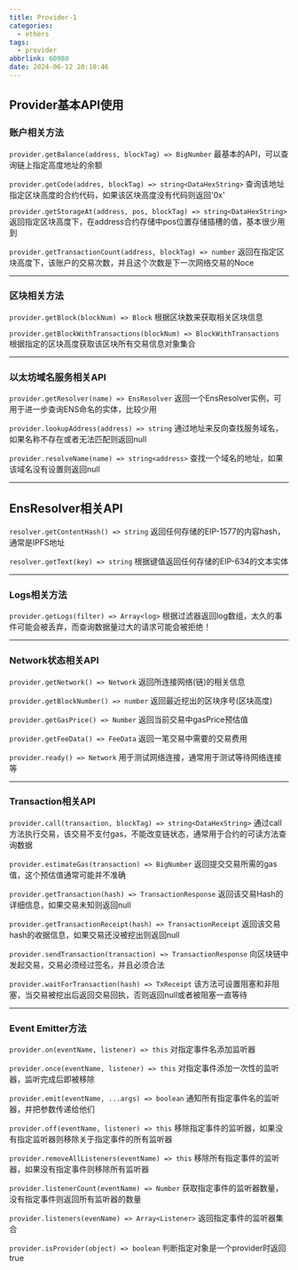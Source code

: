 ```yaml
---
title: Provider-1
categories:
  - ethers
tags:
  - provider
abbrlink: 60980
date: 2024-06-12 20:10:46
---
```


## Provider基本API使用

### 账户相关方法

`provider.getBalance(address, blockTag) => BigNumber`
最基本的API，可以查询链上指定高度地址的余额

`provider.getCode(addres, blockTag) => string<DataHexString>`
查询该地址指定区块高度的合约代码，如果该区块高度没有代码则返回'0x'

`provider.getStorageAt(address, pos, blockTag) => string<DataHexString>`
返回指定区块高度下，在address合约存储中pos位置存储插槽的值，基本很少用到

`provider.getTransactionCount(address, blockTag) => number`
返回在指定区块高度下，该账户的交易次数，并且这个次数是下一次网络交易的Noce

---

### 区块相关方法

`provider.getBlock(blockNum) => Block`
根据区块数来获取相关区块信息

`provider.getBlockWithTransactions(blockNum) => BlockWithTransactions`
根据指定的区块高度获取该区块所有交易信息对象集合

---

### 以太坊域名服务相关API

`provider.getResolver(name) => EnsResolver`
返回一个EnsResolver实例，可用于进一步查询ENS命名的实体，比较少用

`provider.lookupAddress(address) => string`
通过地址来反向查找服务域名，如果名称不存在或者无法匹配则返回null

`provider.resolveName(name) => string<address>`
查找一个域名的地址，如果该域名没有设置则返回null

---

## EnsResolver相关API

`resolver.getContentHash() => string`
返回任何存储的EIP-1577的内容hash，通常是IPFS地址

`resolver.getText(key) => string`
根据键值返回任何存储的EIP-634的文本实体

---

### Logs相关方法

`provider.getLogs(filter) => Array<log>`
根据过滤器返回log数组，太久的事件可能会被丢弃，而查询数据量过大的请求可能会被拒绝！

---

### Network状态相关API

`provider.getNetwork() => Network`
返回所连接网络(链)的相关信息

`provider.getBlockNumber() => number`
返回最近挖出的区块序号(区块高度)

`provider.getGasPrice() => Number`
返回当前交易中gasPrice预估值

`provider.getFeeData() => FeeData`
返回一笔交易中需要的交易费用

`provider.ready() => Network`
用于测试网络连接，通常用于测试等待网络连接等

---

### Transaction相关API

`provider.call(transaction, blockTag) => string<DataHexString>`
通过call方法执行交易，该交易不支付gas，不能改变链状态，通常用于合约的可读方法查询数据

`provider.estimateGas(transaction) => BigNumber`
返回提交交易所需的gas值，这个预估值通常可能并不准确

`provider.getTransaction(hash) => TransactionResponse`
返回该交易Hash的详细信息，如果交易未知则返回null

`provider.getTransactionReceipt(hash) => TransactionReceipt`
返回该交易hash的收据信息，如果交易还没被挖出则返回null

`provider.sendTransaction(transaction) => TransactionResponse`
向区块链中发起交易，交易必须经过签名，并且必须合法

`provider.waitForTransaction(hash) => TxReceipt`
该方法可设置阻塞和非阻塞，当交易被挖出后返回交易回执，否则返回null或者被阻塞一直等待

---

### Event Emitter方法

`provider.on(eventName, listener) => this`
对指定事件名添加监听器

`provider.once(eventName, listener) => this`
对指定事件添加一次性的监听器，监听完成后即被移除

`provider.emit(eventName, ...args) => boolean`
通知所有指定事件名的监听器，并把参数传递给他们

`provider.off(eventName, listener) => this`
移除指定事件的监听器，如果没有指定监听器则移除关于指定事件的所有监听器

`provider.removeAllListeners(eventName) => this`
移除所有指定事件的监听器，如果没有指定事件则移除所有监听器

`provider.listenerCount(eventName) => Number`
获取指定事件的监听器数量，没有指定事件则返回所有监听器的数量

`provider.listeners(evenName) => Array<Listener>`
返回指定事件的监听器集合

`provider.isProvider(object) => boolean`
判断指定对象是一个provider时返回true
